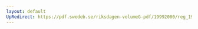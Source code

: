 ```yaml
---
layout: default
UpRedirect: https://pdf.swedeb.se/riksdagen-volumeG-pdf/19992000/reg_19992000/reg_19992000_0399.pdf
---
```

